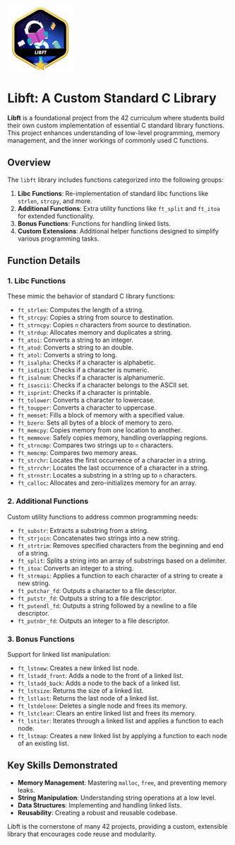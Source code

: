 ![Libft Logo](libftm.png)

# Libft: A Custom Standard C Library

**Libft** is a foundational project from the 42 curriculum where students build their own custom implementation of essential C standard library functions. This project enhances understanding of low-level programming, memory management, and the inner workings of commonly used C functions.

## Overview

The `libft` library includes functions categorized into the following groups:

1. **Libc Functions**: Re-implementation of standard libc functions like `strlen`, `strcpy`, and more.
2. **Additional Functions**: Extra utility functions like `ft_split` and `ft_itoa` for extended functionality.
3. **Bonus Functions**: Functions for handling linked lists.
4. **Custom Extensions**: Additional helper functions designed to simplify various programming tasks.

## Function Details

### 1. **Libc Functions**

These mimic the behavior of standard C library functions:

- `ft_strlen`: Computes the length of a string.
- `ft_strcpy`: Copies a string from source to destination.
- `ft_strncpy`: Copies `n` characters from source to destination.
- `ft_strdup`: Allocates memory and duplicates a string.
- `ft_atoi`: Converts a string to an integer.
- `ft_atod`: Converts a string to an double.
- `ft_atol`: Converts a string to long.
- `ft_isalpha`: Checks if a character is alphabetic.
- `ft_isdigit`: Checks if a character is numeric.
- `ft_isalnum`: Checks if a character is alphanumeric.
- `ft_isascii`: Checks if a character belongs to the ASCII set.
- `ft_isprint`: Checks if a character is printable.
- `ft_tolower`: Converts a character to lowercase.
- `ft_toupper`: Converts a character to uppercase.
- `ft_memset`: Fills a block of memory with a specified value.
- `ft_bzero`: Sets all bytes of a block of memory to zero.
- `ft_memcpy`: Copies memory from one location to another.
- `ft_memmove`: Safely copies memory, handling overlapping regions.
- `ft_strncmp`: Compares two strings up to `n` characters.
- `ft_memcmp`: Compares two memory areas.
- `ft_strchr`: Locates the first occurrence of a character in a string.
- `ft_strrchr`: Locates the last occurrence of a character in a string.
- `ft_strnstr`: Locates a substring in a string up to `n` characters.
- `ft_calloc`: Allocates and zero-initializes memory for an array.

### 2. **Additional Functions**

Custom utility functions to address common programming needs:

- `ft_substr`: Extracts a substring from a string.
- `ft_strjoin`: Concatenates two strings into a new string.
- `ft_strtrim`: Removes specified characters from the beginning and end of a string.
- `ft_split`: Splits a string into an array of substrings based on a delimiter.
- `ft_itoa`: Converts an integer to a string.
- `ft_strmapi`: Applies a function to each character of a string to create a new string.
- `ft_putchar_fd`: Outputs a character to a file descriptor.
- `ft_putstr_fd`: Outputs a string to a file descriptor.
- `ft_putendl_fd`: Outputs a string followed by a newline to a file descriptor.
- `ft_putnbr_fd`: Outputs an integer to a file descriptor.

### 3. **Bonus Functions**

Support for linked list manipulation:

- `ft_lstnew`: Creates a new linked list node.
- `ft_lstadd_front`: Adds a node to the front of a linked list.
- `ft_lstadd_back`: Adds a node to the back of a linked list.
- `ft_lstsize`: Returns the size of a linked list.
- `ft_lstlast`: Returns the last node of a linked list.
- `ft_lstdelone`: Deletes a single node and frees its memory.
- `ft_lstclear`: Clears an entire linked list and frees its memory.
- `ft_lstiter`: Iterates through a linked list and applies a function to each node.
- `ft_lstmap`: Creates a new linked list by applying a function to each node of an existing list.

## Key Skills Demonstrated

- **Memory Management**: Mastering `malloc`, `free`, and preventing memory leaks.
- **String Manipulation**: Understanding string operations at a low level.
- **Data Structures**: Implementing and handling linked lists.
- **Reusability**: Creating a robust and reusable codebase.

Libft is the cornerstone of many 42 projects, providing a custom, extensible library that encourages code reuse and modularity.



